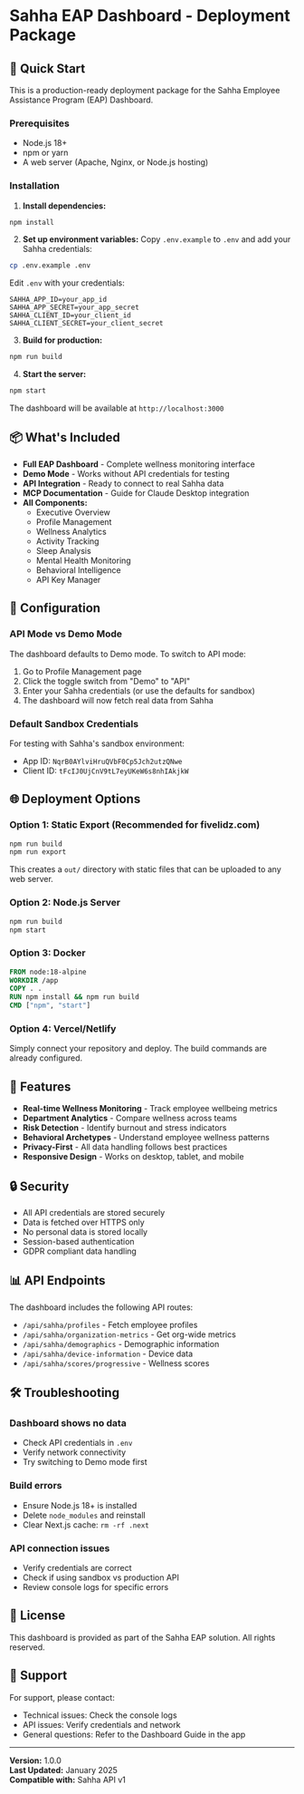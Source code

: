 # Sahha EAP Dashboard - Deployment Package

## 🚀 Quick Start

This is a production-ready deployment package for the Sahha Employee Assistance Program (EAP) Dashboard.

### Prerequisites
- Node.js 18+ 
- npm or yarn
- A web server (Apache, Nginx, or Node.js hosting)

### Installation

1. **Install dependencies:**
```bash
npm install
```

2. **Set up environment variables:**
Copy `.env.example` to `.env` and add your Sahha credentials:
```bash
cp .env.example .env
```

Edit `.env` with your credentials:
```
SAHHA_APP_ID=your_app_id
SAHHA_APP_SECRET=your_app_secret
SAHHA_CLIENT_ID=your_client_id
SAHHA_CLIENT_SECRET=your_client_secret
```

3. **Build for production:**
```bash
npm run build
```

4. **Start the server:**
```bash
npm start
```

The dashboard will be available at `http://localhost:3000`

## 📦 What's Included

- **Full EAP Dashboard** - Complete wellness monitoring interface
- **Demo Mode** - Works without API credentials for testing
- **API Integration** - Ready to connect to real Sahha data
- **MCP Documentation** - Guide for Claude Desktop integration
- **All Components:**
  - Executive Overview
  - Profile Management
  - Wellness Analytics
  - Activity Tracking
  - Sleep Analysis
  - Mental Health Monitoring
  - Behavioral Intelligence
  - API Key Manager

## 🔧 Configuration

### API Mode vs Demo Mode

The dashboard defaults to Demo mode. To switch to API mode:

1. Go to Profile Management page
2. Click the toggle switch from "Demo" to "API"
3. Enter your Sahha credentials (or use the defaults for sandbox)
4. The dashboard will now fetch real data from Sahha

### Default Sandbox Credentials

For testing with Sahha's sandbox environment:
- App ID: `NqrB0AYlviHruQVbF0Cp5Jch2utzQNwe`
- Client ID: `tFcIJ0UjCnV9tL7eyUKeW6s8nhIAkjkW`

## 🌐 Deployment Options

### Option 1: Static Export (Recommended for fivelidz.com)

```bash
npm run build
npm run export
```

This creates a `out/` directory with static files that can be uploaded to any web server.

### Option 2: Node.js Server

```bash
npm run build
npm start
```

### Option 3: Docker

```dockerfile
FROM node:18-alpine
WORKDIR /app
COPY . .
RUN npm install && npm run build
CMD ["npm", "start"]
```

### Option 4: Vercel/Netlify

Simply connect your repository and deploy. The build commands are already configured.

## 📱 Features

- **Real-time Wellness Monitoring** - Track employee wellbeing metrics
- **Department Analytics** - Compare wellness across teams
- **Risk Detection** - Identify burnout and stress indicators
- **Behavioral Archetypes** - Understand employee wellness patterns
- **Privacy-First** - All data handling follows best practices
- **Responsive Design** - Works on desktop, tablet, and mobile

## 🔒 Security

- All API credentials are stored securely
- Data is fetched over HTTPS only
- No personal data is stored locally
- Session-based authentication
- GDPR compliant data handling

## 📊 API Endpoints

The dashboard includes the following API routes:

- `/api/sahha/profiles` - Fetch employee profiles
- `/api/sahha/organization-metrics` - Get org-wide metrics
- `/api/sahha/demographics` - Demographic information
- `/api/sahha/device-information` - Device data
- `/api/sahha/scores/progressive` - Wellness scores

## 🛠️ Troubleshooting

### Dashboard shows no data
- Check API credentials in `.env`
- Verify network connectivity
- Try switching to Demo mode first

### Build errors
- Ensure Node.js 18+ is installed
- Delete `node_modules` and reinstall
- Clear Next.js cache: `rm -rf .next`

### API connection issues
- Verify credentials are correct
- Check if using sandbox vs production API
- Review console logs for specific errors

## 📝 License

This dashboard is provided as part of the Sahha EAP solution. All rights reserved.

## 🤝 Support

For support, please contact:
- Technical issues: Check the console logs
- API issues: Verify credentials and network
- General questions: Refer to the Dashboard Guide in the app

---

**Version:** 1.0.0  
**Last Updated:** January 2025  
**Compatible with:** Sahha API v1